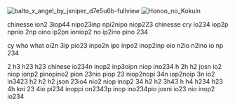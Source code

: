 ![balto_x_angel_by_jxniper_d7e5u6b-fullview](https://github.com/DarkEvamSar/YouTube/assets/160559076/c50f7516-3deb-4cd2-8af7-80716fee3066)
![Honoo_no_Kokuin](https://github.com/DarkEvamSar/YouTube/assets/160559076/c4df0197-8ff2-4b91-a020-bcc2303132a3)

chinesse ion2 3iop44 nipo23inp npi2nipo niop223 chinesse cry io234 iop2p npnio 2np oino ip2pn ioniop2 no ip2ino pino  234

 cy who what oi2n 3ip pio23 inpo2n ipo inpo2 inop2inp oio n2io n2ino io np 234

 2
 h3
 h23
 h23 chinese io234n inop2 inp3oipn niop ino234 
 h
 2h
 h2 josn io2 niop ionp2 pinopino2 pion 23nio piop 23 niop2nopi 34n iop2noip 3n io2 in3423 
 h2
 h2
 h2 json 23io4 nio2 niop inop2 34 
 h2
 h2
 3h43
 h
 h4
 h234
 h23
 4h kni 23 4io pi234 inoppi on2343p inop ino234pio  joxni io23 nio inop2 io234 
